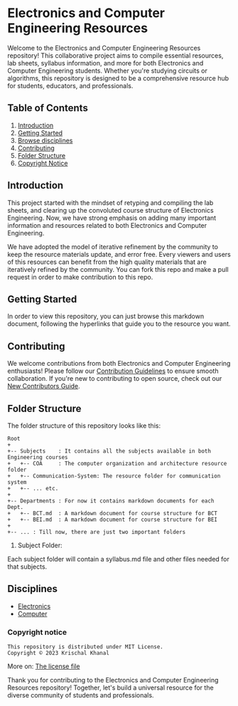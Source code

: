 # Electronics and Computer Engineering Resources

Welcome to the Electronics and Computer Engineering Resources repository! This collaborative project aims to compile essential resources, lab sheets, syllabus information, and more for both Electronics and Computer Engineering students. Whether you're studying circuits or algorithms, this repository is designed to be a comprehensive resource hub for students, educators, and professionals.

## Table of Contents

1. [Introduction](#introduction)
2. [Getting Started](#getting-started)
3. [Browse disciplines](#disciplines)
3. [Contributing](#contributing)
4. [Folder Structure](#folder-structure)
5. [Copyright Notice](#copyright-notice)

## Introduction

This project started with the mindset of retyping and compiling the lab sheets, and clearing up the convoluted course structure of Electronics Engineering. Now, we have strong emphasis on adding many important information and resources related to both Electronics and Computer Engineering.

We have adopted the model of iterative refinement by the community to keep the resource materials update, and error free. Every viewers and users of this resources can benefit from the high quality materials that are iteratively refined by the community. You can fork this repo and make a pull request in order to make contribution to this repo.

## Getting Started

In order to view this repository, you can just browse this markdown document, following the hyperlinks that guide you to the resource you want.

## Contributing

We welcome contributions from both Electronics and Computer Engineering enthusiasts! Please follow our [Contribution Guidelines](CONTRIBUTING.md) to ensure smooth collaboration. If you're new to contributing to open source, check out our [New Contributors Guide](CONTRIBUTING.md#new-contributors-guide).

## Folder Structure

The folder structure of this repository looks like this:

    Root
    +
    +-- Subjects    : It contains all the subjects available in both Engineering courses
    +   +-- COA     : The computer organization and architecture resource folder
    +   +-- Communication-System: The resource folder for communication system
    +   +-- ... etc.
    +
    +-- Departments : For now it contains markdown documents for each Dept.
    +   +-- BCT.md  : A markdown document for course structure for BCT
    +   +-- BEI.md  : A markdown document for course structure for BEI
    +
    +-- ... : Till now, there are just two important folders

1. Subject Folder:

Each subject folder will contain a syllabus.md file and other files needed for that subjects.


## Disciplines

+ [Electronics](Departments/BEI.md)
+ [Computer](Departments/BCT.md)

### Copyright notice

    This repository is distributed under MIT License.
    Copyright © 2023 Krischal Khanal

More on: [The license file](LICENSE)

Thank you for contributing to the Electronics and Computer Engineering Resources repository! Together, let's build a universal resource for the diverse community of students and professionals.